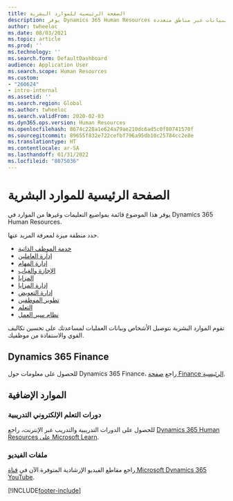 ```yaml
---
title: الصفحة الرئيسية للموارد البشرية
description: يوفر Dynamics 365 Human Resources رؤى العاملين التي تحتاجها لإنشاء تجارب الموظفين المستندة إلى البيانات عبر مناطق متعددة.
author: twheeloc
ms.date: 08/03/2021
ms.topic: article
ms.prod: ''
ms.technology: ''
ms.search.form: DefaultDashboard
audience: Application User
ms.search.scope: Human Resources
ms.custom:
- "260624"
- intro-internal
ms.assetid: ''
ms.search.region: Global
ms.author: twheeloc
ms.search.validFrom: 2020-02-03
ms.dyn365.ops.version: Human Resources
ms.openlocfilehash: 8674c228a1e624a79ae210dc6ad5c0f80741570f
ms.sourcegitcommit: 89655f832e722cefbf796a95db10c25784cc2e8e
ms.translationtype: HT
ms.contentlocale: ar-SA
ms.lasthandoff: 01/31/2022
ms.locfileid: "8075036"
---
```

# <a name="human-resources-home-page"></a>الصفحة الرئيسية للموارد البشرية



يوفر هذا الموضوع قائمة بمواضيع التعليمات وغيرها من الموارد في Dynamics 365 Human Resources. 

حدد منطقة ميزة لمعرفة المزيد عنها.

- [خدمة الموظف الذاتية](hr-employee-manager-self-service-overview.md)
- [إدارة العاملين](hr-personnel-departments-jobs-positions.md)
- [إدارة المهام](hr-task-mgmt.md)
- [الإجازة والغياب](hr-leave-and-absence-overview.md)
- [المزايا](hr-benefits-manage-program.md)
- [إدارة المزايا](hr-benefits-management-overview.md)
- [إدارة التعويض](hr-compensation-overview.md)
- [تطوير الموظفين](hr-develop-performance-management-overview.md)
- [التعلم](hr-learning-courses.md)
- [نظام سير العمل]( ../fin-ops-core/fin-ops/organization-administration/overview-workflow-system.md?toc=/dynamics365/human-resources/toc.json)

تقوم الموارد البشرية بتوصيل الأشخاص وبيانات العمليات لمساعدتك على تحسين تكاليف القوي والاستفادة من موظفيك.

## <a name="dynamics-365-finance"></a>Dynamics 365 Finance

للحصول على معلومات حول Dynamics 365 Finance، راجع [صفحة Finance الرئيسية](../finance/index.md).

## <a name="additional-resources"></a>الموارد الإضافية

### <a name="elearning-courses"></a>دورات التعلم الإلكتروني التدريبية
للحصول على الدورات التدريبية والتدريب عبر الإنترنت، راجع [Dynamics 365 Human Resources على Microsoft Learn](/learn/browse/?products=dynamics-human-resources&expanded=dynamics-365).

### <a name="videos"></a>ملفات الفيديو

راجع مقاطع الفيديو الإرشادية المتوفرة الآن في [قناة Microsoft Dynamics 365 YouTube](https://www.youtube.com/channel/UCJGCg4rB3QSs8y_1FquelBQ).

[!INCLUDE[footer-include](../includes/footer-banner.md)]
